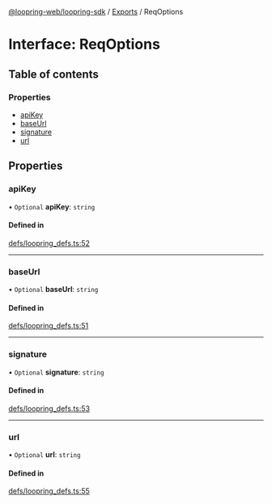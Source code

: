 [@loopring-web/loopring-sdk](../README.md) / [Exports](../modules.md) / ReqOptions

# Interface: ReqOptions

## Table of contents

### Properties

- [apiKey](ReqOptions.md#apikey)
- [baseUrl](ReqOptions.md#baseurl)
- [signature](ReqOptions.md#signature)
- [url](ReqOptions.md#url)

## Properties

### apiKey

• `Optional` **apiKey**: `string`

#### Defined in

[defs/loopring_defs.ts:52](https://github.com/Loopring/loopring_sdk/blob/9d83b66/src/defs/loopring_defs.ts#L52)

___

### baseUrl

• `Optional` **baseUrl**: `string`

#### Defined in

[defs/loopring_defs.ts:51](https://github.com/Loopring/loopring_sdk/blob/9d83b66/src/defs/loopring_defs.ts#L51)

___

### signature

• `Optional` **signature**: `string`

#### Defined in

[defs/loopring_defs.ts:53](https://github.com/Loopring/loopring_sdk/blob/9d83b66/src/defs/loopring_defs.ts#L53)

___

### url

• `Optional` **url**: `string`

#### Defined in

[defs/loopring_defs.ts:55](https://github.com/Loopring/loopring_sdk/blob/9d83b66/src/defs/loopring_defs.ts#L55)
